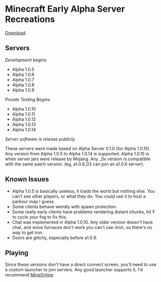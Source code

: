 # Minecraft Early Alpha Server Recreations
[Download](https://github.com/craftycodie/Minecraft-Early-Alpha-Server-Software/releases/download/v1/Early.Alpha.Servers.V1.zip)
## Servers

*Development begins*
- Alpha 1.0.5
- Alpha 1.0.6
- Alpha 1.0.7
- Alpha 1.0.8
- Alpha 1.0.9

*Private Testing Begins*

- Alpha 1.0.10
- Alpha 1.0.11
- Alpha 1.0.12
- Alpha 1.0.13
- Alpha 1.0.14

*Server software is release publicly.*

These servers were made based on Alpha Server 0.1.0 (for Alpha 1.0.15).
Any version from Alpha 1.0.5 to Alpha 1.0.14 is supported.
Alpha 1.0.15 is when server jars were release by Mojang.
Any _0x version is compatible with the same patch version. (eg, a1.0.6_03 can join an a1.0.6 server).

## Known Issues
- Alpha 1.0.5 is basically useless, it loads the world but nothing else. You can't see other players, or what they do. You could use it to host a parkour map I guess.
- Some clients behave weirdly with spawn protection.
- Some really early clients have problems rendering distant chunks, hit F to cycle your fog to fix this.
- Chat was implemented in Alpha 1.0.10. Any older version doesn't have chat, and since furnaces don't work you can't use /iron, so there's no way to get iron.
- Doors are glitchy, especially before a1.0.9.

## Playing
Since these versions don't have a direct connect screen, you'll need to use a custom launcher to join servers.
Any good launcher supports it, I'd recommend [MineOnline](https://mineonline.codie.gg/)
